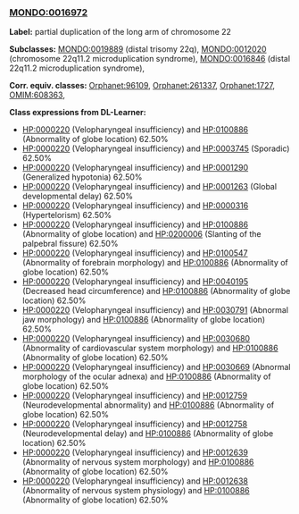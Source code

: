 
### [MONDO:0016972](http://purl.obolibrary.org/obo/MONDO_0016972)
**Label:** partial duplication of the long arm of chromosome 22

**Subclasses:** [MONDO:0019889](http://purl.obolibrary.org/obo/MONDO_0019889) (distal trisomy 22q), [MONDO:0012020](http://purl.obolibrary.org/obo/MONDO_0012020) (chromosome 22q11.2 microduplication syndrome), [MONDO:0016846](http://purl.obolibrary.org/obo/MONDO_0016846) (distal 22q11.2 microduplication syndrome), 

**Corr. equiv. classes:** [Orphanet:96109](http://www.orpha.net/ORDO/Orphanet_96109), [Orphanet:261337](http://www.orpha.net/ORDO/Orphanet_261337), [Orphanet:1727](http://www.orpha.net/ORDO/Orphanet_1727), [OMIM:608363](http://purl.obolibrary.org/obo/OMIM_608363), 

**Class expressions from DL-Learner:**

- [HP:0000220](http://purl.obolibrary.org/obo/HP_0000220) (Velopharyngeal insufficiency) and [HP:0100886](http://purl.obolibrary.org/obo/HP_0100886) (Abnormality of globe location) 62.50%
- [HP:0000220](http://purl.obolibrary.org/obo/HP_0000220) (Velopharyngeal insufficiency) and [HP:0003745](http://purl.obolibrary.org/obo/HP_0003745) (Sporadic) 62.50%
- [HP:0000220](http://purl.obolibrary.org/obo/HP_0000220) (Velopharyngeal insufficiency) and [HP:0001290](http://purl.obolibrary.org/obo/HP_0001290) (Generalized hypotonia) 62.50%
- [HP:0000220](http://purl.obolibrary.org/obo/HP_0000220) (Velopharyngeal insufficiency) and [HP:0001263](http://purl.obolibrary.org/obo/HP_0001263) (Global developmental delay) 62.50%
- [HP:0000220](http://purl.obolibrary.org/obo/HP_0000220) (Velopharyngeal insufficiency) and [HP:0000316](http://purl.obolibrary.org/obo/HP_0000316) (Hypertelorism) 62.50%
- [HP:0000220](http://purl.obolibrary.org/obo/HP_0000220) (Velopharyngeal insufficiency) and [HP:0100886](http://purl.obolibrary.org/obo/HP_0100886) (Abnormality of globe location) and [HP:0200006](http://purl.obolibrary.org/obo/HP_0200006) (Slanting of the palpebral fissure) 62.50%
- [HP:0000220](http://purl.obolibrary.org/obo/HP_0000220) (Velopharyngeal insufficiency) and [HP:0100547](http://purl.obolibrary.org/obo/HP_0100547) (Abnormality of forebrain morphology) and [HP:0100886](http://purl.obolibrary.org/obo/HP_0100886) (Abnormality of globe location) 62.50%
- [HP:0000220](http://purl.obolibrary.org/obo/HP_0000220) (Velopharyngeal insufficiency) and [HP:0040195](http://purl.obolibrary.org/obo/HP_0040195) (Decreased head circumference) and [HP:0100886](http://purl.obolibrary.org/obo/HP_0100886) (Abnormality of globe location) 62.50%
- [HP:0000220](http://purl.obolibrary.org/obo/HP_0000220) (Velopharyngeal insufficiency) and [HP:0030791](http://purl.obolibrary.org/obo/HP_0030791) (Abnormal jaw morphology) and [HP:0100886](http://purl.obolibrary.org/obo/HP_0100886) (Abnormality of globe location) 62.50%
- [HP:0000220](http://purl.obolibrary.org/obo/HP_0000220) (Velopharyngeal insufficiency) and [HP:0030680](http://purl.obolibrary.org/obo/HP_0030680) (Abnormality of cardiovascular system morphology) and [HP:0100886](http://purl.obolibrary.org/obo/HP_0100886) (Abnormality of globe location) 62.50%
- [HP:0000220](http://purl.obolibrary.org/obo/HP_0000220) (Velopharyngeal insufficiency) and [HP:0030669](http://purl.obolibrary.org/obo/HP_0030669) (Abnormal morphology of the ocular adnexa) and [HP:0100886](http://purl.obolibrary.org/obo/HP_0100886) (Abnormality of globe location) 62.50%
- [HP:0000220](http://purl.obolibrary.org/obo/HP_0000220) (Velopharyngeal insufficiency) and [HP:0012759](http://purl.obolibrary.org/obo/HP_0012759) (Neurodevelopmental abnormality) and [HP:0100886](http://purl.obolibrary.org/obo/HP_0100886) (Abnormality of globe location) 62.50%
- [HP:0000220](http://purl.obolibrary.org/obo/HP_0000220) (Velopharyngeal insufficiency) and [HP:0012758](http://purl.obolibrary.org/obo/HP_0012758) (Neurodevelopmental delay) and [HP:0100886](http://purl.obolibrary.org/obo/HP_0100886) (Abnormality of globe location) 62.50%
- [HP:0000220](http://purl.obolibrary.org/obo/HP_0000220) (Velopharyngeal insufficiency) and [HP:0012639](http://purl.obolibrary.org/obo/HP_0012639) (Abnormality of nervous system morphology) and [HP:0100886](http://purl.obolibrary.org/obo/HP_0100886) (Abnormality of globe location) 62.50%
- [HP:0000220](http://purl.obolibrary.org/obo/HP_0000220) (Velopharyngeal insufficiency) and [HP:0012638](http://purl.obolibrary.org/obo/HP_0012638) (Abnormality of nervous system physiology) and [HP:0100886](http://purl.obolibrary.org/obo/HP_0100886) (Abnormality of globe location) 62.50%


